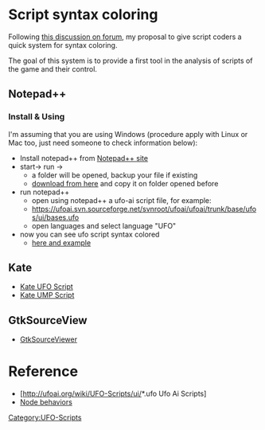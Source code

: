 # Script syntax coloring

Following [this discussion on
forum](http://ufoai.org/forum/index.php?topic=4318.0), my proposal to
give script coders a quick system for syntax coloring.

The goal of this system is to provide a first tool in the analysis of
scripts of the game and their control.

## Notepad++

### Install & Using

I'm assuming that you are using Windows (procedure apply with Linux or
Mac too, just need someone to check information below):

- Install notepad++ from [Notepad++
  site](http://notepad-plus.sourceforge.net/)
- start-\> run -\>
  - a folder will be opened, backup your file if existing
  - [download from
    here](http://ufoai.svn.sourceforge.net/viewvc/ufoai/ufoai/trunk/contrib/notepad%2B%2B/userDefineLang.xml?view=log)
    and copy it on folder opened before
- run notepad++
  - open using notepad++ a ufo-ai script file, for example:
  - <https://ufoai.svn.sourceforge.net/svnroot/ufoai/ufoai/trunk/base/ufos/ui/bases.ufo>
  - open languages and select language "UFO"
- now you can see ufo script syntax colored
  - [here and
    example](http://jpacman.googlecode.com/files/syntaxColoring.PNG)

## Kate

- [Kate UFO
  Script](http://ufoai.svn.sourceforge.net/viewvc/ufoai/ufoai/trunk/contrib/kate/ufo.xml?view=log)
- [Kate UMP
  Script](http://ufoai.svn.sourceforge.net/viewvc/ufoai/ufoai/trunk/contrib/kate/ump.xml?view=log)

## GtkSourceView

- [GtkSourceViewer](http://ufoai.svn.sourceforge.net/viewvc/ufoai/ufoai/trunk/radiant/sourceviewer/)

# Reference

- \[<http://ufoai.org/wiki/UFO-Scripts/ui/>\*.ufo Ufo Ai Scripts\]
- [Node behaviors](http://ufoai.org/wiki/UI_node_behaviours)

[Category:UFO-Scripts](Category:UFO-Scripts "wikilink")